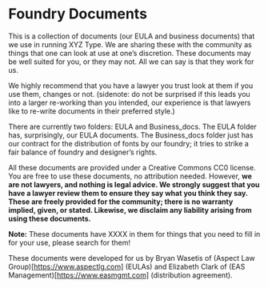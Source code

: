 # Foundry Documents

This is a collection of documents (our EULA and business documents) that we use in running XYZ Type. We are sharing these with the community as things that one can look at use at one’s discretion. These documents may be well suited for you, or they may not. All we can say is that they work for us.

We highly recommend that you have a lawyer you trust look at them if you use them, changes or not. (sidenote: do not be surprised if this leads you into a larger re-working than you intended, our experience is that lawyers like to re-write documents in their preferred style.) 

There are currently two folders: EULA and Business_docs. The EULA folder has, surprisingly, our EULA documents. The Business_docs folder just has our contract for the distribution of fonts by our foundry; it tries to strike a fair balance of foundry and designer’s rights.

All these documents are provided under a Creative Commons CC0 license. You are free to use these documents, no attribution needed. However, **we are not lawyers, and nothing is legal advice. We strongly suggest that you have a lawyer review them to ensure they say what you think they say. These are freely provided for the community; there is no warranty implied, given, or stated. Likewise, we disclaim any liability arising from using these documents.**

**Note:** These documents have XXXX in them for things that you need to fill in for your use, please search for them!

These documents were developed for us by Bryan Wasetis of (Aspect Law Group)[https://www.aspectlg.com] (EULAs) and Elizabeth Clark of (EAS Management)[https://www.easmgmt.com] (distribution agreement).